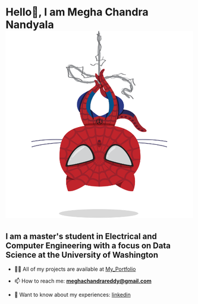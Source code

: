 # Hello👋, I am Megha Chandra Nandyala![](spidertocat.png)
## I am a master's student in Electrical and Computer Engineering with a focus on Data Science at the University of Washington

- 👨‍💻 All of my projects are available at [My_Portfolio](https://github.com/nvmcr/My_Portfolio)

- 📫 How to reach me: **meghachandrareddy@gmail.com**

- 📄 Want to know about my experiences: [linkedin](https://www.linkedin.com/in/meghachandra/)
